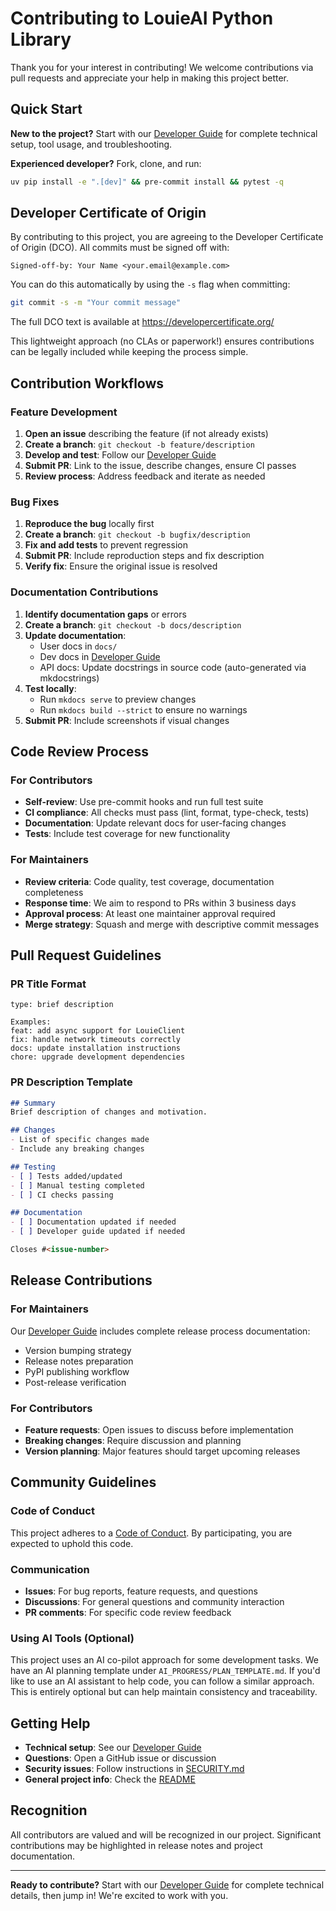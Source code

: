 # Contributing to LouieAI Python Library

Thank you for your interest in contributing! We welcome contributions via pull requests and appreciate your help in making this project better.

## Quick Start

**New to the project?** Start with our [Developer Guide](https://louieai.readthedocs.io/en/latest/development/) for complete technical setup, tool usage, and troubleshooting.

**Experienced developer?** Fork, clone, and run:
```bash
uv pip install -e ".[dev]" && pre-commit install && pytest -q
```

## Developer Certificate of Origin

By contributing to this project, you are agreeing to the Developer Certificate of Origin (DCO). All commits must be signed off with:

```
Signed-off-by: Your Name <your.email@example.com>
```

You can do this automatically by using the `-s` flag when committing:

```bash
git commit -s -m "Your commit message"
```

The full DCO text is available at https://developercertificate.org/

This lightweight approach (no CLAs or paperwork!) ensures contributions can be legally included while keeping the process simple.

## Contribution Workflows

### Feature Development
1. **Open an issue** describing the feature (if not already exists)
2. **Create a branch**: `git checkout -b feature/description`
3. **Develop and test**: Follow our [Developer Guide](https://louieai.readthedocs.io/en/latest/development/)
4. **Submit PR**: Link to the issue, describe changes, ensure CI passes
5. **Review process**: Address feedback and iterate as needed

### Bug Fixes
1. **Reproduce the bug** locally first
2. **Create a branch**: `git checkout -b bugfix/description`
3. **Fix and add tests** to prevent regression
4. **Submit PR**: Include reproduction steps and fix description
5. **Verify fix**: Ensure the original issue is resolved

### Documentation Contributions
1. **Identify documentation gaps** or errors
2. **Create a branch**: `git checkout -b docs/description`
3. **Update documentation**: 
   - User docs in `docs/`
   - Dev docs in [Developer Guide](https://louieai.readthedocs.io/en/latest/development/)
   - API docs: Update docstrings in source code (auto-generated via mkdocstrings)
4. **Test locally**: 
   - Run `mkdocs serve` to preview changes
   - Run `mkdocs build --strict` to ensure no warnings
5. **Submit PR**: Include screenshots if visual changes

## Code Review Process

### For Contributors
- **Self-review**: Use pre-commit hooks and run full test suite
- **CI compliance**: All checks must pass (lint, format, type-check, tests)
- **Documentation**: Update relevant docs for user-facing changes
- **Tests**: Include test coverage for new functionality

### For Maintainers
- **Review criteria**: Code quality, test coverage, documentation completeness
- **Response time**: We aim to respond to PRs within 3 business days
- **Approval process**: At least one maintainer approval required
- **Merge strategy**: Squash and merge with descriptive commit messages

## Pull Request Guidelines

### PR Title Format
```
type: brief description

Examples:
feat: add async support for LouieClient
fix: handle network timeouts correctly
docs: update installation instructions
chore: upgrade development dependencies
```

### PR Description Template
```markdown
## Summary
Brief description of changes and motivation.

## Changes
- List of specific changes made
- Include any breaking changes

## Testing
- [ ] Tests added/updated
- [ ] Manual testing completed
- [ ] CI checks passing

## Documentation
- [ ] Documentation updated if needed
- [ ] Developer guide updated if needed

Closes #<issue-number>
```

## Release Contributions

### For Maintainers
Our [Developer Guide](https://louieai.readthedocs.io/en/latest/development/) includes complete release process documentation:
- Version bumping strategy
- Release notes preparation
- PyPI publishing workflow
- Post-release verification

### For Contributors
- **Feature requests**: Open issues to discuss before implementation
- **Breaking changes**: Require discussion and planning
- **Version planning**: Major features should target upcoming releases

## Community Guidelines

### Code of Conduct
This project adheres to a [Code of Conduct](CODE_OF_CONDUCT.md). By participating, you are expected to uphold this code.

### Communication
- **Issues**: For bug reports, feature requests, and questions
- **Discussions**: For general questions and community interaction
- **PR comments**: For specific code review feedback

### Using AI Tools (Optional)
This project uses an AI co-pilot approach for some development tasks. We have an AI planning template under `AI_PROGRESS/PLAN_TEMPLATE.md`. If you'd like to use an AI assistant to help code, you can follow a similar approach. This is entirely optional but can help maintain consistency and traceability.

## Getting Help

- **Technical setup**: See our [Developer Guide](https://louieai.readthedocs.io/en/latest/development/)
- **Questions**: Open a GitHub issue or discussion
- **Security issues**: Follow instructions in [SECURITY.md](SECURITY.md)
- **General project info**: Check the [README](README.md)

## Recognition

All contributors are valued and will be recognized in our project. Significant contributions may be highlighted in release notes and project documentation.

---

**Ready to contribute?** Start with our [Developer Guide](https://louieai.readthedocs.io/en/latest/development/) for complete technical details, then jump in! We're excited to work with you.